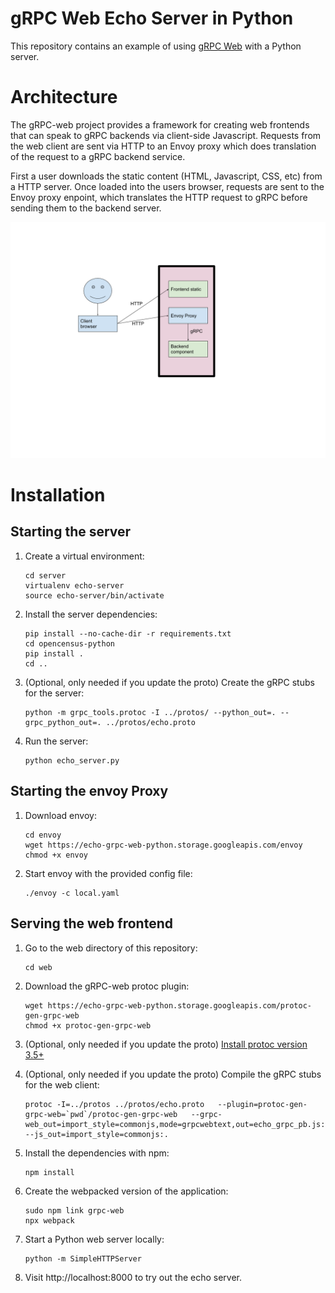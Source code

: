 # gRPC Web Echo Server in Python

This repository contains an example of using [gRPC Web](https://github.com/grpc/grpc-web) with a Python server.

# Architecture

The gRPC-web project provides a framework for creating web frontends that can speak
to gRPC backends via client-side Javascript. Requests from the web client are sent
via HTTP to an Envoy proxy which does translation of the request to a gRPC backend service.

First a user downloads the static content (HTML, Javascript, CSS, etc) from a HTTP
server. Once loaded into the users browser, requests are sent to the Envoy proxy
enpoint, which translates the HTTP request to gRPC before sending them to the backend server.

![](docs/img/arch.png)

# Installation

## Starting the server
1. Create a virtual environment:

    ```
    cd server
    virtualenv echo-server
    source echo-server/bin/activate
    ```

1. Install the server dependencies:

    ```
    pip install --no-cache-dir -r requirements.txt
    cd opencensus-python
    pip install .
    cd ..
    ```

1. (Optional, only needed if you update the proto) Create the gRPC stubs for the server:

    ```
    python -m grpc_tools.protoc -I ../protos/ --python_out=. --grpc_python_out=. ../protos/echo.proto
    ```

1. Run the server:

    ```
    python echo_server.py
    ```

## Starting the envoy Proxy

1. Download envoy:

    ```
    cd envoy
    wget https://echo-grpc-web-python.storage.googleapis.com/envoy
    chmod +x envoy
    ```

1. Start envoy with the provided config file:

    ```
    ./envoy -c local.yaml
    ```

## Serving the web frontend

1. Go to the web directory of this repository:

    ```
    cd web
    ```

1. Download the gRPC-web protoc plugin:

    ```
    wget https://echo-grpc-web-python.storage.googleapis.com/protoc-gen-grpc-web
    chmod +x protoc-gen-grpc-web
    ```

1. (Optional, only needed if you update the proto) [Install protoc version 3.5+](https://github.com/protocolbuffers/protobuf#protocol-compiler-installation)

1. (Optional, only needed if you update the proto) Compile the gRPC stubs for the web client:

    ```
    protoc -I=../protos ../protos/echo.proto   --plugin=protoc-gen-grpc-web=`pwd`/protoc-gen-grpc-web   --grpc-web_out=import_style=commonjs,mode=grpcwebtext,out=echo_grpc_pb.js:.   --js_out=import_style=commonjs:.
    ```

1. Install the dependencies with npm:

    ```
    npm install
    ```

1. Create the webpacked version of the application:
    ```
    sudo npm link grpc-web
    npx webpack
    ```

1. Start a Python web server locally:

    ```
    python -m SimpleHTTPServer
    ```

1. Visit http://localhost:8000 to try out the echo server.